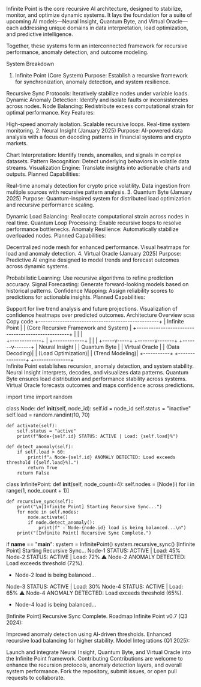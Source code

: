 Infinite Point is the core recursive AI architecture, designed to stabilize, monitor, and optimize dynamic systems. It lays the foundation for a suite of upcoming AI models—Neural Insight, Quantum Byte, and Virtual Oracle—each addressing unique domains in data interpretation, load optimization, and predictive intelligence.

Together, these systems form an interconnected framework for recursive performance, anomaly detection, and outcome modeling.

System Breakdown
1. Infinite Point (Core System)
Purpose: Establish a recursive framework for synchronization, anomaly detection, and system resilience.

Recursive Sync Protocols: Iteratively stabilize nodes under variable loads.
Dynamic Anomaly Detection: Identify and isolate faults or inconsistencies across nodes.
Node Balancing: Redistribute excess computational strain for optimal performance.
Key Features:

High-speed anomaly isolation.
Scalable recursive loops.
Real-time system monitoring.
2. Neural Insight (January 2025)
Purpose: AI-powered data analysis with a focus on decoding patterns in financial systems and crypto markets.

Chart Interpretation: Identify trends, anomalies, and signals in complex datasets.
Pattern Recognition: Detect underlying behaviors in volatile data streams.
Visualization Engine: Translate insights into actionable charts and outputs.
Planned Capabilities:

Real-time anomaly detection for crypto price volatility.
Data ingestion from multiple sources with recursive pattern analysis.
3. Quantum Byte (January 2025)
Purpose: Quantum-inspired system for distributed load optimization and recursive performance scaling.

Dynamic Load Balancing: Reallocate computational strain across nodes in real time.
Quantum Loop Processing: Enable recursive loops to resolve performance bottlenecks.
Anomaly Resilience: Automatically stabilize overloaded nodes.
Planned Capabilities:

Decentralized node mesh for enhanced performance.
Visual heatmaps for load and anomaly detection.
4. Virtual Oracle (January 2025)
Purpose: Predictive AI engine designed to model trends and forecast outcomes across dynamic systems.

Probabilistic Learning: Use recursive algorithms to refine prediction accuracy.
Signal Forecasting: Generate forward-looking models based on historical patterns.
Confidence Mapping: Assign reliability scores to predictions for actionable insights.
Planned Capabilities:

Support for live trend analysis and future projections.
Visualization of confidence heatmaps over predicted outcomes.
Architecture Overview
scss
Copy code
+--------------------------------------------------+
|                    Infinite Point                |
|       (Core Recursive Framework and System)      |
+--------------------------------------------------+
                    |       |       |                 
      +-------------+       |       +-------------+
      |                     |                     |
+-----v-----+       +-------v-------+     +-------v-------+
| Neural Insight |   | Quantum Byte    |   | Virtual Oracle  |
| (Data Decoding)|   | (Load Optimization)|   | (Trend Modeling)|
+-----------+       +---------------+     +---------------+  
Infinite Point establishes recursion, anomaly detection, and system stability.
Neural Insight interprets, decodes, and visualizes data patterns.
Quantum Byte ensures load distribution and performance stability across systems.
Virtual Oracle forecasts outcomes and maps confidence across predictions.

import time
import random

class Node:
    def __init__(self, node_id):
        self.id = node_id
        self.status = "inactive"
        self.load = random.randint(10, 70)

    def activate(self):
        self.status = "active"
        print(f"Node-{self.id} STATUS: ACTIVE | Load: {self.load}%")

    def detect_anomaly(self):
        if self.load > 60:
            print(f"⚠ Node-{self.id} ANOMALY DETECTED: Load exceeds threshold ({self.load}%).")
            return True
        return False

class InfinitePoint:
    def __init__(self, node_count=4):
        self.nodes = [Node(i) for i in range(1, node_count + 1)]

    def recursive_sync(self):
        print("\n[Infinite Point] Starting Recursive Sync...")
        for node in self.nodes:
            node.activate()
            if node.detect_anomaly():
                print(f" - Node-{node.id} load is being balanced...\n")
        print("[Infinite Point] Recursive Sync Complete.")

if __name__ == "__main__":
    system = InfinitePoint()
    system.recursive_sync()
[Infinite Point] Starting Recursive Sync...
Node-1 STATUS: ACTIVE | Load: 45%
Node-2 STATUS: ACTIVE | Load: 72%
⚠ Node-2 ANOMALY DETECTED: Load exceeds threshold (72%).
 - Node-2 load is being balanced...

Node-3 STATUS: ACTIVE | Load: 30%
Node-4 STATUS: ACTIVE | Load: 65%
⚠ Node-4 ANOMALY DETECTED: Load exceeds threshold (65%).
 - Node-4 load is being balanced...

[Infinite Point] Recursive Sync Complete.
Roadmap
Infinite Point v0.7 (Q3 2024):

Improved anomaly detection using AI-driven thresholds.
Enhanced recursive load balancing for higher stability.
Model Integrations (Q1 2025):

Launch and integrate Neural Insight, Quantum Byte, and Virtual Oracle into the Infinite Point framework.
Contributing
Contributions are welcome to enhance the recursion protocols, anomaly detection layers, and overall system performance. Fork the repository, submit issues, or open pull requests to collaborate.
